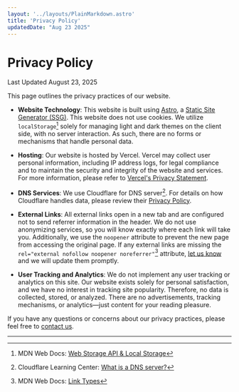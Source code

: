 ```yaml
---
layout: '../layouts/PlainMarkdown.astro'
title: 'Privacy Policy'
updatedDate: "Aug 23 2025"
---
```


# Privacy Policy

Last Updated August 23, 2025

This page outlines the privacy practices of our website.

- **Website Technology**: This website is built using [Astro](https://astro.build), a [Static Site Generator (SSG)](https://en.wikipedia.org/wiki/Static_site_generator). This website does not use cookies. We utilize `localStorage`[^1] solely for managing light and dark themes on the client side, with no server interaction. As such, there are no forms or mechanisms that handle personal data.

- **Hosting**: Our website is hosted by Vercel. Vercel may collect user personal information, including IP address logs, for legal compliance and to maintain the security and integrity of the website and services. For more information, please refer to [Vercel's Privacy Statement](https://vercel.com/legal/privacy-policy).

- **DNS Services**: We use Cloudflare for DNS server[^2]. For details on how Cloudflare handles data, please review their [Privacy Policy](https://www.cloudflare.com/privacypolicy/).

- **External Links**: All external links open in a new tab and are configured not to send referrer information in the header. We do not use anonymizing services, so you will know exactly where each link will take you. Additionally, we use the `noopener` attribute to prevent the new page from accessing the original page. If any external links are missing the `rel="external nofollow noopener noreferrer"`[^3] attribute, [let us know](mailto:joydipand@gmail.com) and we will update them promptly.

- **User Tracking and Analytics**: We do not implement any user tracking or analytics on this site. Our website exists solely for personal satisfaction, and we have no interest in tracking site popularity. Therefore, no data is collected, stored, or analyzed. There are no advertisements, tracking mechanisms, or analytics—just content for your reading pleasure.

If you have any questions or concerns about our privacy practices, please feel free to [contact us](mailto:hy@rjoydip.com).

<hr class="w-full bg-gray h-1px bg-opacity-25">

[^1]: MDN Web Docs: [Web Storage API & Local Storage](https://developer.mozilla.org/en-US/docs/Web/API/Web_Storage_API)

[^2]: Cloudflare Learning Center: [What is a DNS server?](https://www.cloudflare.com/learning/dns/what-is-a-dns-server/)

[^3]: MDN Web Docs: [Link Types](https://developer.mozilla.org/en-US/docs/Web/HTML/Link_types)
